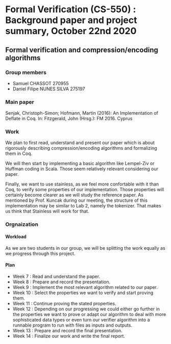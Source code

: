 # Formal Verification (CS-550) : Background paper and project summary, October 22nd 2020

## Formal verification and compression/encoding algorithms

### Group members
- Samuel CHASSOT 270955
- Daniel Filipe NUNES SILVA 275197

### Main paper
Senjak, Christoph-Simon; Hofmann, Martin (2016): An Implementation of Deflate in Coq. In: Fitzgerald, John (Hrsg.): FM 2016. Cyprus

### Work
We plan to first read, understand and present our paper which is about rigorously describing compression/encoding algorithms and formalizing them in Coq.

We will then start by implementing a basic algorithm like Lempel-Ziv or Huffman coding in Scala. Those seem relatively relevant considering our paper.

Finally, we want to use stainless, as we feel more confortable with it than Coq, to verify some properties of our implementation. Those properties will certainly become clearer as we will study the reference paper. As mentioned by Prof. Kuncak during our meeting, the structure of this implementation may be similar to Lab 2, namely the tokenizer. That makes us think that Stainless will work for that.

### Orgnaization

#### Workload
As we are two students in our group, we will be splitting the work equally as we progress through this project.

#### Plan
- Week 7 : Read and understand the paper.
- Week 8 : Prepare and record the presentation.
- Week 9 : Implement the most relevant algorithm related to our paper.
- Week 10 : Select the properties we want to verify and start proving them.
- Week 11 : Continue proving the stated properties.
- Week 12 : Depending on our progressing we could either go further in the properties we want to prove or adapt our algorithm to deal with more sophisticated data types or even turn our verifier algorithm into a runnable program to run with files as inputs and outputs.
- Week 13 : Prepare and record the final presentation.
- Week 14 : Finalize our work and write the final report.
